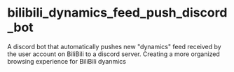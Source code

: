 # bilibili_dynamics_feed_push_discord_bot
A discord bot that automatically pushes new "dynamics" feed received by the user account on BiliBili to a discord server. Creating a more organized browsing experience for BiliBili dyanmics 
